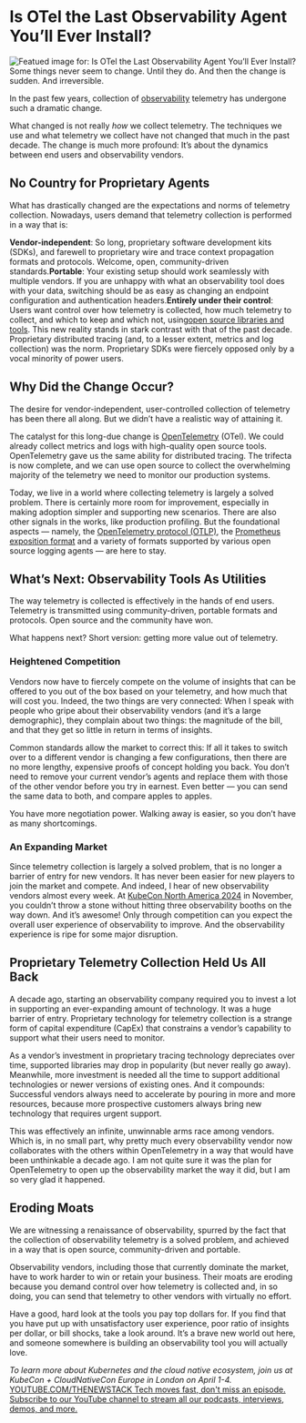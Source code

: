 # Is OTel the Last Observability Agent You’ll Ever Install?
![Featued image for: Is OTel the Last Observability Agent You’ll Ever Install?](https://cdn.thenewstack.io/media/2025/03/de25c4fc-otel-last-observability-agent-1024x576.jpg)
Some things never seem to change. Until they do. And then the change is sudden. And irreversible.

In the past few years, collection of [observability](https://thenewstack.io/observability/) telemetry has undergone such a dramatic change.

What changed is not really *how* we collect telemetry. The techniques we use and what telemetry we collect have not changed that much in the past decade. The change is much more profound: It’s about the dynamics between end users and observability vendors.

## No Country for Proprietary Agents
What has drastically changed are the expectations and norms of telemetry collection. Nowadays, users demand that telemetry collection is performed in a way that is:

**Vendor-independent**: So long, proprietary software development kits (SDKs), and farewell to proprietary wire and trace context propagation formats and protocols. Welcome, open, community-driven standards.**Portable**: Your existing setup should work seamlessly with multiple vendors. If you are unhappy with what an observability tool does with your data, switching should be as easy as changing an endpoint configuration and authentication headers.**Entirely under their control**: Users want control over how telemetry is collected, how much telemetry to collect, and which to keep and which not, using[open source libraries and tools](https://thenewstack.io/open-source/).
This new reality stands in stark contrast with that of the past decade. Proprietary distributed tracing (and, to a lesser extent, metrics and log collection) was the norm. Proprietary SDKs were fiercely opposed only by a vocal minority of power users.

## Why Did the Change Occur?
The desire for vendor-independent, user-controlled collection of telemetry has been there all along. But we didn’t have a realistic way of attaining it.

The catalyst for this long-due change is [OpenTelemetry](https://thenewstack.io/opentelemetry-whats-new-with-the-second-biggest-cncf-project/) (OTel). We could already collect metrics and logs with high-quality open source tools. OpenTelemetry gave us the same ability for distributed tracing. The trifecta is now complete, and we can use open source to collect the overwhelming majority of the telemetry we need to monitor our production systems.

Today, we live in a world where collecting telemetry is largely a solved problem. There is certainly more room for improvement, especially in making adoption simpler and supporting new scenarios. There are also other signals in the works, like production profiling. But the foundational aspects — namely, the [OpenTelemetry protocol (OTLP)](https://opentelemetry.io/docs/specs/otlp/), the [Prometheus exposition format](https://prometheus.io/docs/instrumenting/exposition_formats/) and a variety of formats supported by various open source logging agents — are here to stay.

## What’s Next: Observability Tools As Utilities
The way telemetry is collected is effectively in the hands of end users. Telemetry is transmitted using community-driven, portable formats and protocols. Open source and the community have won.

What happens next? Short version: getting more value out of telemetry.

### Heightened Competition
Vendors now have to fiercely compete on the volume of insights that can be offered to you out of the box based on your telemetry, and how much that will cost you. Indeed, the two things are very connected: When I speak with people who gripe about their observability vendors (and it’s a large demographic), they complain about two things: the magnitude of the bill, and that they get so little in return in terms of insights.

Common standards allow the market to correct this: If all it takes to switch over to a different vendor is changing a few configurations, then there are no more lengthy, expensive proofs of concept holding you back. You don’t need to remove your current vendor’s agents and replace them with those of the other vendor before you try in earnest. Even better — you can send the same data to both, and compare apples to apples.

You have more negotiation power. Walking away is easier, so you don’t have as many shortcomings.

### An Expanding Market
Since telemetry collection is largely a solved problem, that is no longer a barrier of entry for new vendors. It has never been easier for new players to join the market and compete. And indeed, I hear of new observability vendors almost every week. At [KubeCon North America 2024](https://thenewstack.io/event/kubecon-cloudnativecon-north-america/) in November, you couldn’t throw a stone without hitting three observability booths on the way down. And it’s awesome! Only through competition can you expect the overall user experience of observability to improve. And the observability experience is ripe for some major disruption.

## Proprietary Telemetry Collection Held Us All Back
A decade ago, starting an observability company required you to invest a lot in supporting an ever-expanding amount of technology. It was a huge barrier of entry. Proprietary technology for telemetry collection is a strange form of capital expenditure (CapEx) that constrains a vendor’s capability to support what their users need to monitor.

As a vendor’s investment in proprietary tracing technology depreciates over time, supported libraries may drop in popularity (but never really go away). Meanwhile, more investment is needed all the time to support additional technologies or newer versions of existing ones. And it compounds: Successful vendors always need to accelerate by pouring in more and more resources, because more prospective customers always bring new technology that requires urgent support.

This was effectively an infinite, unwinnable arms race among vendors. Which is, in no small part, why pretty much every observability vendor now collaborates with the others within OpenTelemetry in a way that would have been unthinkable a decade ago. I am not quite sure it was the plan for OpenTelemetry to open up the observability market the way it did, but I am so very glad it happened.

## Eroding Moats
We are witnessing a renaissance of observability, spurred by the fact that the collection of observability telemetry is a solved problem, and achieved in a way that is open source, community-driven and portable.

Observability vendors, including those that currently dominate the market, have to work harder to win or retain your business. Their moats are eroding because you demand control over how telemetry is collected and, in so doing, you can send that telemetry to other vendors with virtually no effort.

Have a good, hard look at the tools you pay top dollars for. If you find that you have put up with unsatisfactory user experience, poor ratio of insights per dollar, or bill shocks, take a look around. It’s a brave new world out here, and someone somewhere is building an observability tool you will actually love.

*To learn more about Kubernetes and the cloud native ecosystem, join us at KubeCon + CloudNativeCon Europe in London on April 1-4.*
[
YOUTUBE.COM/THENEWSTACK
Tech moves fast, don't miss an episode. Subscribe to our YouTube
channel to stream all our podcasts, interviews, demos, and more.
](https://youtube.com/thenewstack?sub_confirmation=1)